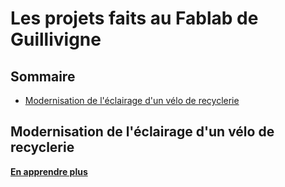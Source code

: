 # Les projets faits au Fablab de Guillivigne

## Sommaire

- [Modernisation de l'éclairage d'un vélo de recyclerie](#modernisation-de-léclairage-dun-vélo-de-recyclerie)

## Modernisation de l'éclairage d'un vélo de recyclerie

**[En apprendre plus](EclairageVelo/README.md)**
